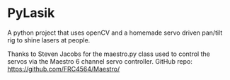 # PyLasik
A python project that uses openCV and a homemade servo driven pan/tilt rig to shine lasers at people. 

Thanks to Steven Jacobs for the maestro.py class used to control the servos via the Maestro 6 channel servo controller.  GitHub repo: https://github.com/FRC4564/Maestro/
